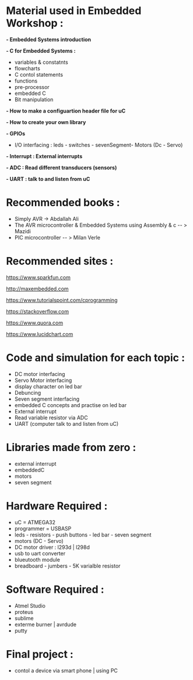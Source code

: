 # Material used in Embedded Workshop : 

**- Embedded Systems introduction**

**- C for Embedded Systems :**
- variables & constatnts
- flowcharts
- C contol statements 
- functions  
- pre-processor 
- embedded C
- Bit manipulation 

**- How to make a configuartion header file for uC** 

**- How to create your own library** 

**- GPIOs** 
- I/O interfacing : leds - switches - sevenSegment- Motors (Dc - Servo)  

**- Interrupt : External interrupts** 

**- ADC : Read different transducers (sensors)** 

**- UART : talk to and listen from uC**  



# Recommended books : 

- Simply AVR -> Abdallah Ali
- The AVR microcontroller & Embedded Systems using Assembly & c -- > Mazidi 
- PIC microcontroller -- > Milan Verle

# Recommended sites : 

https://www.sparkfun.com

http://maxembedded.com

https://www.tutorialspoint.com/cprogramming 

https://stackoverflow.com

https://www.quora.com 

https://www.lucidchart.com 

# Code and simulation for each topic :

- DC motor interfacing 
- Servo Motor interfacing 
- display character on led bar  
- Debuncing 
- Seven segment interfacing 
- embedded C concepts and practise on led bar 
- External interrupt 
- Read variable resistor via ADC 
- UART (computer talk to and listen from uC) 

# Libraries made from zero : 

- external interrupt  
- embeddedC
- motors              
- seven segment 

# Hardware Required : 

- uC = ATMEGA32 
- programmer = USBASP 
- leds - resistors - push buttons - led bar - seven segment 
- motors (DC - Servo)
- DC motor driver : l293d | l298d  
- usb to uart converter 
- blueutooth module
- breadboard - jumbers - 5K varialble resistor 

# Software Required : 

- Atmel Studio 
- proteus 
- sublime 
- exterme burner | avrdude 
- putty

# Final project : 

- contol a device via smart phone | using PC 



